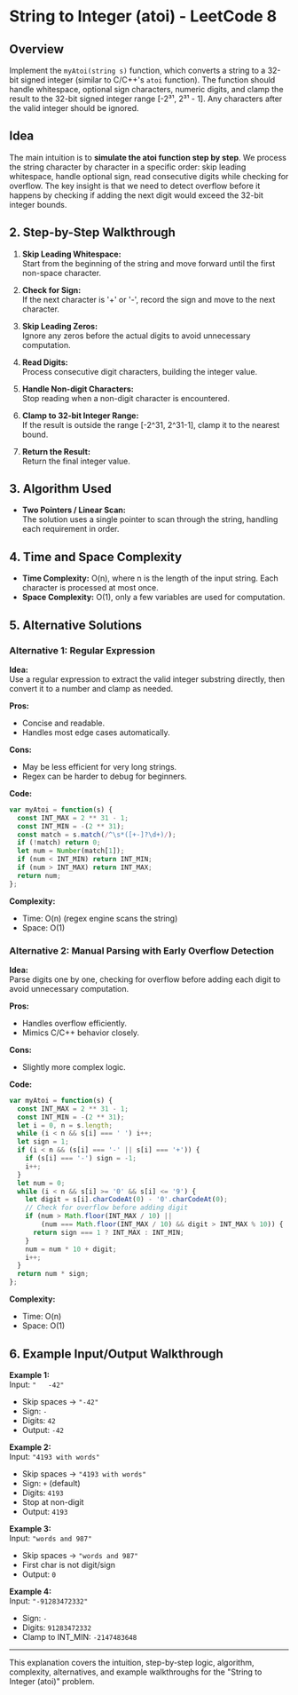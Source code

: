 # String to Integer (atoi) - LeetCode 8

## Overview
Implement the `myAtoi(string s)` function, which converts a string to a 32-bit signed integer (similar to C/C++'s `atoi` function). The function should handle whitespace, optional sign characters, numeric digits, and clamp the result to the 32-bit signed integer range [-2³¹, 2³¹ - 1]. Any characters after the valid integer should be ignored.

## Idea
The main intuition is to **simulate the atoi function step by step**. We process the string character by character in a specific order: skip leading whitespace, handle optional sign, read consecutive digits while checking for overflow. The key insight is that we need to detect overflow before it happens by checking if adding the next digit would exceed the 32-bit integer bounds.

## 2. Step-by-Step Walkthrough

1. **Skip Leading Whitespace:**  
   Start from the beginning of the string and move forward until the first non-space character.

2. **Check for Sign:**  
   If the next character is '+' or '-', record the sign and move to the next character.

3. **Skip Leading Zeros:**  
   Ignore any zeros before the actual digits to avoid unnecessary computation.

4. **Read Digits:**  
   Process consecutive digit characters, building the integer value.

5. **Handle Non-digit Characters:**  
   Stop reading when a non-digit character is encountered.

6. **Clamp to 32-bit Integer Range:**  
   If the result is outside the range [-2^31, 2^31-1], clamp it to the nearest bound.

7. **Return the Result:**  
   Return the final integer value.

## 3. Algorithm Used

- **Two Pointers / Linear Scan:**  
  The solution uses a single pointer to scan through the string, handling each requirement in order.

## 4. Time and Space Complexity

- **Time Complexity:** O(n), where n is the length of the input string. Each character is processed at most once.
- **Space Complexity:** O(1), only a few variables are used for computation.

## 5. Alternative Solutions

### Alternative 1: Regular Expression

**Idea:**  
Use a regular expression to extract the valid integer substring directly, then convert it to a number and clamp as needed.

**Pros:**  
- Concise and readable.
- Handles most edge cases automatically.

**Cons:**  
- May be less efficient for very long strings.
- Regex can be harder to debug for beginners.

**Code:**
```js
var myAtoi = function(s) {
  const INT_MAX = 2 ** 31 - 1;
  const INT_MIN = -(2 ** 31);
  const match = s.match(/^\s*([+-]?\d+)/);
  if (!match) return 0;
  let num = Number(match[1]);
  if (num < INT_MIN) return INT_MIN;
  if (num > INT_MAX) return INT_MAX;
  return num;
};
```

**Complexity:**  
- Time: O(n) (regex engine scans the string)
- Space: O(1)

### Alternative 2: Manual Parsing with Early Overflow Detection

**Idea:**  
Parse digits one by one, checking for overflow before adding each digit to avoid unnecessary computation.

**Pros:**  
- Handles overflow efficiently.
- Mimics C/C++ behavior closely.

**Cons:**  
- Slightly more complex logic.

**Code:**
```js
var myAtoi = function(s) {
  const INT_MAX = 2 ** 31 - 1;
  const INT_MIN = -(2 ** 31);
  let i = 0, n = s.length;
  while (i < n && s[i] === ' ') i++;
  let sign = 1;
  if (i < n && (s[i] === '-' || s[i] === '+')) {
    if (s[i] === '-') sign = -1;
    i++;
  }
  let num = 0;
  while (i < n && s[i] >= '0' && s[i] <= '9') {
    let digit = s[i].charCodeAt(0) - '0'.charCodeAt(0);
    // Check for overflow before adding digit
    if (num > Math.floor(INT_MAX / 10) || 
        (num === Math.floor(INT_MAX / 10) && digit > INT_MAX % 10)) {
      return sign === 1 ? INT_MAX : INT_MIN;
    }
    num = num * 10 + digit;
    i++;
  }
  return num * sign;
};
```

**Complexity:**  
- Time: O(n)
- Space: O(1)

## 6. Example Input/Output Walkthrough

**Example 1:**  
Input: `"   -42"`  
- Skip spaces → `"-42"`
- Sign: `-`
- Digits: `42`
- Output: `-42`

**Example 2:**  
Input: `"4193 with words"`  
- Skip spaces → `"4193 with words"`
- Sign: `+` (default)
- Digits: `4193`
- Stop at non-digit
- Output: `4193`

**Example 3:**  
Input: `"words and 987"`  
- Skip spaces → `"words and 987"`
- First char is not digit/sign
- Output: `0`

**Example 4:**  
Input: `"-91283472332"`  
- Sign: `-`
- Digits: `91283472332`
- Clamp to INT_MIN: `-2147483648`

---

This explanation covers the intuition, step-by-step logic, algorithm, complexity, alternatives, and example walkthroughs for the "String to Integer (atoi)" problem.
